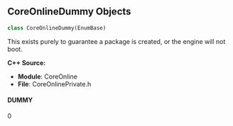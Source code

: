 ## CoreOnlineDummy Objects

```python
class CoreOnlineDummy(EnumBase)
```

This exists purely to guarantee a package is created, or the engine will not boot.

**C++ Source:**

- **Module**: CoreOnline
- **File**: CoreOnlinePrivate.h

<a id="unreal.CoreOnlineDummy.DUMMY"></a>

#### DUMMY

0

<a id="unreal.ReplicationSystem"></a>